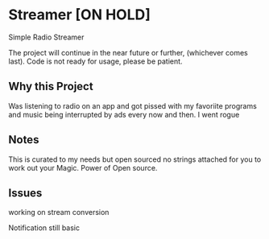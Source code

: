 # Streamer [ON HOLD]
Simple Radio Streamer

The project will continue in the near future or further, (whichever comes last). Code is not ready for usage, please be patient.
## Why this Project
Was listening to radio on an app and got pissed with my favoriite programs and music being interrupted by ads every now and then. I went rogue
## Notes
This is curated to my needs but open sourced no strings attached for you to work out your Magic. Power of Open source.
## Issues
working on stream conversion

Notification still basic

